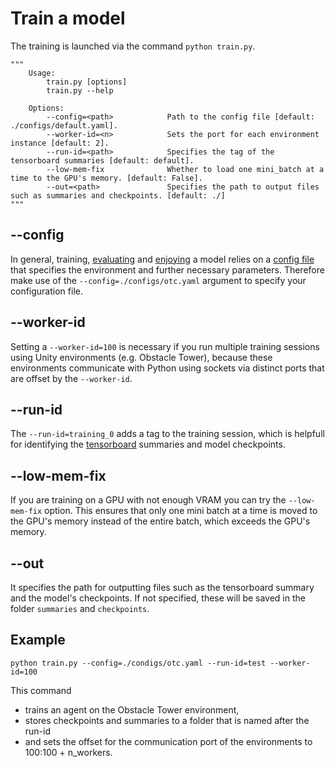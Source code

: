 # Train a model

The training is launched via the command `python train.py`.

```
"""
    Usage:
        train.py [options]
        train.py --help

    Options:
        --config=<path>            Path to the config file [default: ./configs/default.yaml].
        --worker-id=<n>            Sets the port for each environment instance [default: 2].
        --run-id=<path>            Specifies the tag of the tensorboard summaries [default: default].
        --low-mem-fix              Whether to load one mini_batch at a time to the GPU's memory. [default: False].
        --out=<path>               Specifies the path to output files such as summaries and checkpoints. [default: ./]
"""
```

## --config
In general, training, [evaluating](evaluation.md) and [enjoying](enjoy.md) a model relies on a [config file](configuration.md) that specifies the environment and further necessary parameters.
Therefore make use of the `--config=./configs/otc.yaml` argument to specify your configuration file.

## --worker-id
Setting a `--worker-id=100` is necessary if you run multiple training sessions using Unity environments (e.g. Obstacle Tower), because these environments communicate with Python using sockets via distinct ports that are offset by the `--worker-id`.

## --run-id
The `--run-id=training_0` adds a tag to the training session, which is helpfull for identifying the [tensorboard](tensorboard.md) summaries and model checkpoints.

## --low-mem-fix
If you are training on a GPU with not enough VRAM you can try the `--low-mem-fix` option. This ensures that only one mini batch at a time is moved to the GPU's memory instead of the entire batch, which exceeds the GPU's memory.

## --out
It specifies the path for outputting files such as the tensorboard summary and the model's checkpoints.
If not specified, these will be saved in the folder `summaries` and `checkpoints`.

## Example

```
python train.py --config=./condigs/otc.yaml --run-id=test --worker-id=100
```

This command
- trains an agent on the Obstacle Tower environment,
- stores checkpoints and summaries to a folder that is named after the run-id
- and sets the offset for the communication port of the environments to 100:100 + n_workers.
